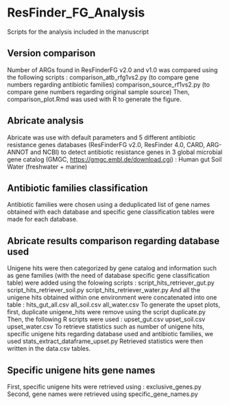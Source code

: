 # ResFinder_FG_Analysis
Scripts for the analysis included in the manuscript

## Version comparison
Number of ARGs found in ResFinderFG v2.0 and v1.0 was compared using the following scripts :
    comparison_atb_rfg1vs2.py  (to compare gene numbers regarding antibiotic families)
    comparison_source_rf1vs2.py (to compare gene numbers regarding original sample source)
Then, comparison_plot.Rmd was used with R to generate the figure.

## Abricate analysis
Abricate was use with default parameters and 5 different antibiotic resistance genes databases (ResFinderFG v2.0, ResFinder 4.0, CARD, ARG-ANNOT and NCBI) to detect antibiotic resistance genes in 3 global microbial gene catalog (GMGC, https://gmgc.embl.de/download.cgi) :
      Human gut
      Soil
      Water (freshwater + marine)

## Antibiotic families classification
Antibiotic families were chosen using a deduplicated list of gene names obtained with each database and specific gene classification tables were made for each database. 

## Abricate results comparison regarding database used
Unigene hits were then categorized by gene catalog and information such as gene families (with the need of database specific gene classification table) were added using the folowing scripts :
      script_hits_retriever_gut.py
      script_hits_retriever_soil.py
      script_hits_retriever_water.py
And all the unigene hits obtained within one environment were concatenated into one table :
      hits_gut_all.csv
      all_soil.csv
      all_water.csv
To generate the upset plots, first, duplicate unigene_hits were remove using the script duplicate.py
Then, the following R scripts were used :
      upset_gut.csv
      upset_soil.csv
      upset_water.csv
To retrieve statistics such as number of unigene hits, specific unigene hits regarding database used and antibiotic families, we used stats_extract_dataframe_upset.py
Retrieved statistics were then written in the data.csv tables.

## Specific unigene hits gene names
First, specific unigene hits were retrieved using : exclusive_genes.py
Second, gene names were retrieved using specific_gene_names.py
